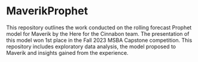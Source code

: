 # MaverikProphet
This repository outlines the work conducted on the rolling forecast Prophet model for Maverik by the Here for the Cinnabon team. The presentation of this model won 1st place in the Fall 2023 MSBA Capstone competition. This repository includes exploratory data analysis, the model proposed to Maverik and insights gained from the experience.
